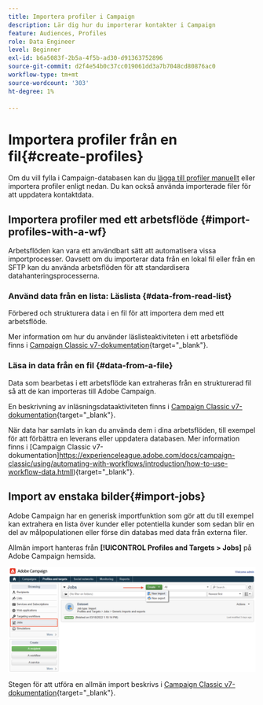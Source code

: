 ```yaml
---
title: Importera profiler i Campaign
description: Lär dig hur du importerar kontakter i Campaign
feature: Audiences, Profiles
role: Data Engineer
level: Beginner
exl-id: b6a5083f-2b5a-4f5b-ad30-d91363752896
source-git-commit: d2f4e54b0c37cc019061dd3a7b7048cd80876ac0
workflow-type: tm+mt
source-wordcount: '303'
ht-degree: 1%

---
```


# Importera profiler från en fil{#create-profiles}

Om du vill fylla i Campaign-databasen kan du [lägga till profiler manuellt](create-profiles.md) eller importera profiler enligt nedan. Du kan också använda importerade filer för att uppdatera kontaktdata.

## Importera profiler med ett arbetsflöde {#import-profiles-with-a-wf}

Arbetsflöden kan vara ett användbart sätt att automatisera vissa importprocesser. Oavsett om du importerar data från en lokal fil eller från en SFTP kan du använda arbetsflöden för att standardisera datahanteringsprocesserna.

### Använd data från en lista: Läslista {#data-from-read-list}

Förbered och strukturera data i en fil för att importera dem med ett arbetsflöde.

Mer information om hur du använder läslisteaktiviteten i ett arbetsflöde finns i [Campaign Classic v7-dokumentation](https://experienceleague.adobe.com/docs/campaign-classic/using/automating-with-workflows/targeting-activities/read-list.html){target=&quot;_blank&quot;}.

### Läsa in data från en fil {#data-from-a-file}

Data som bearbetas i ett arbetsflöde kan extraheras från en strukturerad fil så att de kan importeras till Adobe Campaign.

En beskrivning av inläsningsdataaktiviteten finns i [Campaign Classic v7-dokumentation](https://experienceleague.adobe.com/docs/campaign-classic/using/automating-with-workflows/action-activities/data-loading--file-.html){target=&quot;_blank&quot;}.

När data har samlats in kan du använda dem i dina arbetsflöden, till exempel för att förbättra en leverans eller uppdatera databasen. Mer information finns i [Campaign Classic v7-dokumentation]https://experienceleague.adobe.com/docs/campaign-classic/using/automating-with-workflows/introduction/how-to-use-workflow-data.htmll){target=&quot;_blank&quot;}.

## Import av enstaka bilder{#import-jobs}

Adobe Campaign har en generisk importfunktion som gör att du till exempel kan extrahera en lista över kunder eller potentiella kunder som sedan blir en del av målpopulationen eller förse din databas med data från externa filer.

Allmän import hanteras från **[!UICONTROL Profiles and Targets > Jobs]** på Adobe Campaign hemsida.

![](assets/new-import-job.png)

Stegen för att utföra en allmän import beskrivs i [Campaign Classic v7-dokumentation](https://experienceleague.adobe.com/docs/campaign-classic/using/getting-started/importing-and-exporting-data/generic-imports-exports/about-generic-imports-exports.html){target=&quot;_blank&quot;}.
